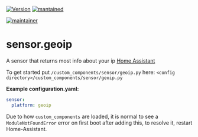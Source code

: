 [![Version](https://img.shields.io/badge/version-0.0.1-green.svg?style=for-the-badge)](#) [![mantained](https://img.shields.io/maintenance/yes/2018.svg?style=for-the-badge)](#)

[![maintainer](https://img.shields.io/badge/maintainer-Peter%20Skopa%20%40swetoast-blue.svg?style=for-the-badge)](#)

# sensor.geoip
A sensor that returns most info about your ip [Home Assistant](https://www.home-assistant.io/) 

To get started put `/custom_components/sensor/geoip.py` here:
`<config directory>/custom_components/sensor/geoip.py`

**Example configuration.yaml:**

```yaml
sensor:
  platform: geoip
```
Due to how `custom_components` are loaded, it is normal to see a `ModuleNotFoundError` error on first boot after adding this, to resolve it, restart Home-Assistant.
